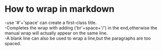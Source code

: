 # How to wrap in markdown
  -use '#'+'space' can create a first-class title. <br />
  -Completes the wrap with adding ('br'+space+'/') in the end,otherwise the manual wrap will actually appear on the same line.<br />
  -A blank line can also be used to wrap a line,but the paragraphs are too spaced.
  
